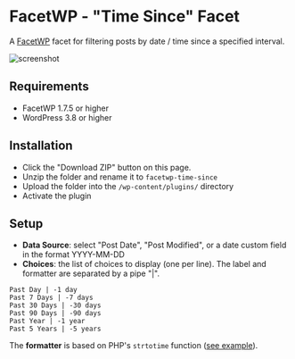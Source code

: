 FacetWP - "Time Since" Facet
==================

A [FacetWP](https://facetwp.com/) facet for filtering posts by date / time since a specified interval.

![screenshot](http://i.imgur.com/seie2lY.png)

## Requirements
* FacetWP 1.7.5 or higher
* WordPress 3.8 or higher

## Installation
* Click the "Download ZIP" button on this page.
* Unzip the folder and rename it to `facetwp-time-since`
* Upload the folder into the `/wp-content/plugins/` directory
* Activate the plugin

## Setup
* **Data Source**: select "Post Date", "Post Modified", or a date custom field in the format YYYY-MM-DD
* **Choices**: the list of choices to display (one per line). The label and formatter are separated by a pipe "|".

```
Past Day | -1 day
Past 7 Days | -7 days
Past 30 Days | -30 days
Past 90 Days | -90 days
Past Year | -1 year
Past 5 Years | -5 years
```

The **formatter** is based on PHP's `strtotime` function ([see example](http://php.net/manual/en/function.strtotime.php#example-2417)).
